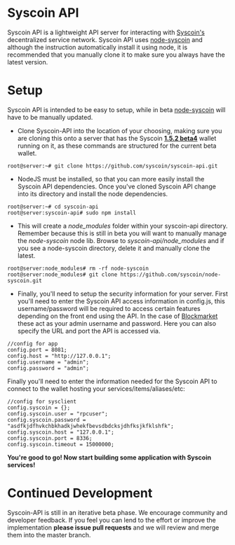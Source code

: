 # Syscoin API
Syscoin API is a lightweight API server for interacting with [Syscoin's](http://syscoin.org) decentralized service network. Syscoin API uses [node-syscoin](https://github.com/syscoin/node-syscoin) and although the instruction automatically install it using node, it is recommended that you manually clone it to make sure you always have the latest version.

# Setup

Syscoin API is intended to be easy to setup, while in beta [node-syscoin](https://github.com/syscoin/node-syscoin) will have to be manually updated.

- Clone Syscoin-API into the location of your choosing, making sure you are cloning this onto a server that has the Syscoin [**1.5.2 beta4**](https://github.com/syscoin/syscoin/releases/tag/1.5.2b4) wallet running on it, as these commands are structured for the current beta wallet.
```
root@server:~# git clone https://github.com/syscoin/syscoin-api.git
```
- NodeJS must be installed, so that you can more easily install the Syscoin API dependencies. Once you've cloned Syscoin API change into its directory and install the node dependencies.
```
root@server:~# cd syscoin-api
root@server:syscoin-api# sudo npm install
```
- This will create a *node_modules* folder within your syscoin-api directory. Remember because this is still in beta you will want to manually manage the *node-syscoin* node lib. Browse to *syscoin-api/node_modules* and if you see a node-syscoin directory, delete it and manually clone the latest.
```
root@server:node_modules# rm -rf node-syscoin
root@server:node_modules# git clone https://github.com/syscoin/node-syscoin.git
```
- Finally, you'll need to setup the security information for your server. First you'll need to enter the Syscoin API access information in config.js, this username/password will be required to access certain features depending on the front end using the API. In the case of [Blockmarket](https://github.com/syscoin/blockmarket) these act as your admin username and password. Here you can also specify the URL and port the API is accessed via.
```
//config for app
config.port = 8081;
config.host = "http://127.0.0.1";
config.username = "admin";
config.password = "admin";
```

Finally you'll need to enter the information needed for the Syscoin API to connect to the wallet hosting your services/items/aliases/etc:

```
//config for sysclient
config.syscoin = {};
config.syscoin.user = "rpcuser";
config.syscoin.password = "asdfkjdfhvkchbkhadkjwhekfbevsdbdcksjdhfksjkfklshfk";
config.syscoin.host = "127.0.0.1";
config.syscoin.port = 8336;
config.syscoin.timeout = 15000000;
```

**You're good to go! Now start building some application with Syscoin services!**

# Continued Development

Syscoin-API is still in an iterative beta phase. We encourage community and developer feedback. If you feel you can lend to the effort or improve the implementation **please issue pull requests** and we will review and merge them into the master branch.

